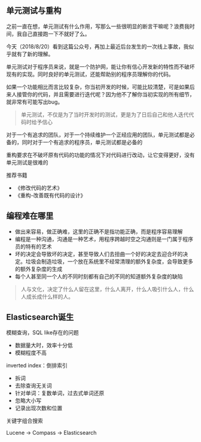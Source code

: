 ## 单元测试与重构
之前一直在想，单元测试有什么作用，写那么一些很明显的断言干嘛呢？浪费我时间，我自己直接跑一下不就好了么。

今天（2018/8/20）看到这篇公众号，再加上最近后台发生的一次线上事故，我似乎就有了新的理解。

单元测试对于程序员来说，就是一个防护网，能让你有信心开发新的特性而不破坏现有的实现。同时良好的单元测试，还能帮助别的程序员理解你的代码。

如果一个功能相比而言比较复杂，你当初开发的时候，可能比较清楚，可是如果后来人接管你的代码，并且需要进行迭代呢？因为他不了解你当初实现的所有细节，就非常有可能写出bug。

> 单元测试，不仅是为了当时开发时的测试，更是为了日后自己和他人迭代代码时给予信心

对于一个有追求的团队，对于一个持续维护一个正经应用的团队，单元测试都是必备的，同时对于一个有追求的程序员，单元测试都是必备的

重构要求在不破坏原有代码的功能的情况下对代码进行改动，让它变得更好，没有单元测试是很难的

推荐书籍
* 《修改代码的艺术》
* 《重构-改善既有代码的设计》

## 编程难在哪里
* 做出来容易，做正确难，这里的正确不是指功能正确，而是程序容易理解
* 编程是一种沟通，沟通是一种艺术，用程序跨越时空之沟通则是一门属于程序员的特有的艺术
* 坏的决定会导致坏的决定，甚至导致人们去扭曲一个好的决定去迎合坏的决定。垃圾会制造垃圾，一个放在系统里不经常清理的额外复杂度，会导致更多的额外复杂度的生成
* 每个人甚至同一个人的不同时刻都有自己的不同的知道额外复杂度的缺陷

> 人与文化，决定了什么人留在这里，什么人离开，什么人吸引什么人，什么人成长成什么样的人。

## Elasticsearch诞生
模糊查询，SQL like存在的问题
* 数据量大时，效率十分低
* 模糊程度不高

inverted index：倒排索引
* 拆词
* 去除查询无关词
* 针对单词：复数单词，过去式单词还原
* 忽略大小写
* 记录出现次数和位置

关键字组合搜索

Lucene -> Compass -> Elasticsearch